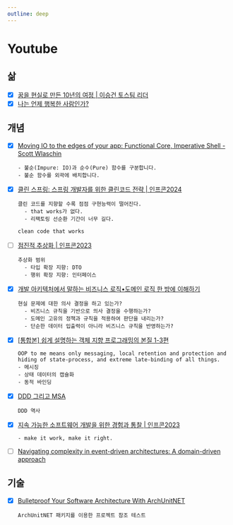 ```yaml
---
outline: deep
---
```


# Youtube

## 삶
- [x] [꿈을 현실로 만든 10년의 여정 | 이승건 토스팀 리더](https://www.youtube.com/watch?v=UogHHGN3U3Q)
- [x] [나는 언제 행복한 사람인가?](https://www.youtube.com/watch?v=1zmnoElezRg)

## 개념
- [x] [Moving IO to the edges of your app: Functional Core, Imperative Shell - Scott Wlaschin](https://www.youtube.com/watch?v=P1vES9AgfC4)
  ```
  - 불순(Impure: IO)과 순수(Pure) 함수를 구분합니다.
  - 불순 함수를 외곽에 배치합니다.
  ```
- [x] [클린 스프링: 스프링 개발자를 위한 클린코드 전략 | 인프콘2024](https://www.youtube.com/watch?v=d3krJ4el8Hg)
  ```
  클린 코드를 지향할 수록 점점 구현능력이 떨어진다.
    - that works가 없다.
    - 리팩토링 선순환 기간이 너무 길다.

  clean code that works
  ```
- [ ] [점진적 추상화 | 인프콘2023](https://www.youtube.com/watch?v=dzDCToa0XNg)
  ```
  추상화 범위
    - 타입 확장 지향: DTO
    - 행위 확장 지향: 인터페이스
  ```
- [x] [개발 아키텍처에서 말하는 비즈니스 로직•도메인 로직 한 방에 이해하기](https://www.youtube.com/watch?v=gbzDG_2XQYk)
  ```
  현실 문제에 대한 의사 결정을 하고 있는가?
    - 비즈니스 규칙을 기반으로 의사 결정을 수행하는가?
    - 도메인 고유의 정책과 규칙을 적용하여 판단을 내리는가?
    - 단순한 데이터 입출력이 아니라 비즈니스 규칙을 반영하는가?
  ```
- [x] [[통합본] 쉽게 설명하는 객체 지향 프로그래밍의 본질 1-3편](https://www.youtube.com/watch?v=zgeCwYWzK-k)
  ```
  OOP to me means only messaging, local retention and protection and hiding of state-process, and extreme late-binding of all things.
  - 메시징
  - 상태 데이터의 캡슐화
  - 동적 바인딩
  ```
- [x] [DDD 그리고 MSA](https://www.youtube.com/watch?v=DOpt6IWU6LU)
  ```
  DDD 역사
  ```
- [x] [지속 가능한 소프트웨어 개발을 위한 경험과 통찰 | 인프콘2023](https://www.youtube.com/watch?v=ouE2fYUgYLc)
  ```
  - make it work, make it right.
  ```
- [ ] [Navigating complexity in event-driven architectures: A domain-driven approach](https://www.youtube.com/watch?v=HpFWRpyyvrk)

## 기술
- [x] [Bulletproof Your Software Architecture With ArchUnitNET](https://www.youtube.com/watch?v=R_srbvA6IQM)
  ```
  ArchUnitNET 패키지를 이용한 프로젝트 참조 테스트
  ```